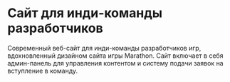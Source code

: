 # Сайт для инди-команды разработчиков

Современный веб-сайт для инди-команды разработчиков игр, вдохновленный дизайном сайта игры Marathon. Сайт включает в себя админ-панель для управления контентом и систему подачи заявок на вступление в команду.
